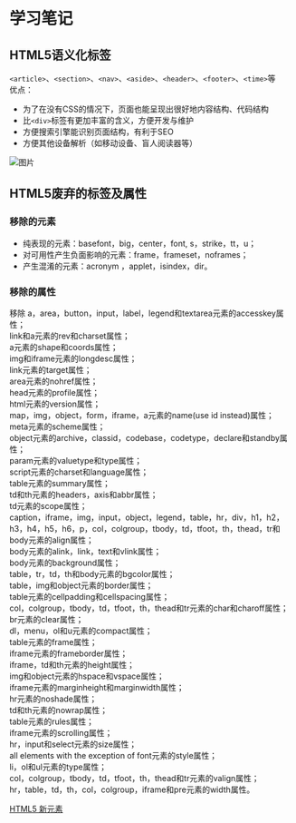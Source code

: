 # 学习笔记
## HTML5语义化标签
`<article>`、`<section>`、`<nav>`、`<aside>`、`<header>`、`<footer>`、`<time>`等  
优点：
- 为了在没有CSS的情况下，页面也能呈现出很好地内容结构、代码结构
- 比`<div>`标签有更加丰富的含义，方便开发与维护
- 方便搜索引擎能识别页面结构，有利于SEO
- 方便其他设备解析（如移动设备、盲人阅读器等）

<img :src="$withBase('img/ct_sem_elements.png')" alt="图片">


## HTML5废弃的标签及属性
### 移除的元素
- 纯表现的元素：basefont，big，center，font, s，strike，tt，u；
- 对可用性产生负面影响的元素：frame，frameset，noframes；
- 产生混淆的元素：acronym ，applet，isindex，dir。
### 移除的属性
移除
a，area，button，input，label，legend和textarea元素的accesskey属性；  
link和a元素的rev和charset属性；  
a元素的shape和coords属性；  
img和iframe元素的longdesc属性；  
link元素的target属性；  
area元素的nohref属性；  
head元素的profile属性；  
html元素的version属性；  
map，img，object，form，iframe，a元素的name(use id instead)属性；  
meta元素的scheme属性；  
object元素的archive，classid，codebase，codetype，declare和standby属性；  
param元素的valuetype和type属性；  
script元素的charset和language属性；  
table元素的summary属性；  
td和th元素的headers，axis和abbr属性；  
td元素的scope属性；  
caption，iframe，img，input，object，legend，table，hr，div，h1，h2，h3，h4，h5，h6，p，col，colgroup，tbody，td，tfoot，th，thead，tr和body元素的align属性；  
body元素的alink，link，text和vlink属性；  
body元素的background属性；  
table，tr，td，th和body元素的bgcolor属性；  
table，img和object元素的border属性；  
table元素的cellpadding和cellspacing属性；  
col，colgroup，tbody，td，tfoot，th，thead和tr元素的char和charoff属性；  
br元素的clear属性；  
dl，menu，ol和u元素的compact属性；  
table元素的frame属性；  
iframe元素的frameborder属性；  
iframe，td和th元素的height属性；  
img和object元素的hspace和vspace属性；  
iframe元素的marginheight和marginwidth属性；  
hr元素的noshade属性；  
td和th元素的nowrap属性；  
table元素的rules属性；  
iframe元素的scrolling属性；  
hr，input和select元素的size属性；  
all elements with the exception of font元素的style属性；  
li，ol和ul元素的type属性；  
col，colgroup，tbody，td，tfoot，th，thead和tr元素的valign属性；  
hr，table，td，th，col，colgroup，iframe和pre元素的width属性。  



[HTML5 新元素](https://www.runoob.com/html/html5-new-element.html)